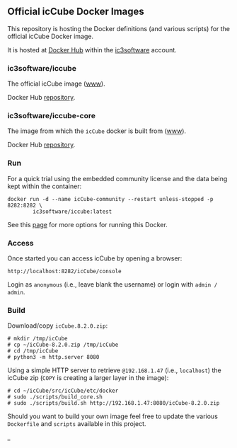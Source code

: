 ## Official icCube Docker Images

This repository is hosting the Docker definitions (and various scripts) for the official icCube Docker image.

It is hosted at [Docker Hub](https://hub.docker.com/) within the [ic3software](https://hub.docker.com/u/ic3software)
account.

### ic3software/iccube

The official icCube image ([www](./icCube/README.md)).

Docker Hub [repository](https://hub.docker.com/r/ic3software/iccube).

### ic3software/iccube-core

The image from which the `icCube` docker is built from ([www](./core/README.md)).

Docker Hub [repository](https://hub.docker.com/r/ic3software/iccube-core).

### Run

For a quick trial using the embedded community license and the data being kept within the container:

    docker run -d --name icCube-community --restart unless-stopped -p 8282:8282 \
            ic3software/iccube:latest

See this [page](./icCube/README.md) for more options for running this Docker.

### Access

Once started you can access icCube by opening a browser:

    http://localhost:8282/icCube/console

Login as `anonymous` (i.e., leave blank the username) or login with `admin / admin`.

### Build

Download/copy `icCube.8.2.0.zip`:

    # mkdir /tmp/icCube
    # cp ~/icCube-8.2.0.zip /tmp/icCube
    # cd /tmp/icCube
    # python3 -m http.server 8080

Using a simple HTTP server to retrieve `@192.168.1.47` (i.e., `localhost`) the icCube zip
(`COPY` is creating a larger layer in the image):

    # cd ~/icCube/src/icCube/etc/docker
    # sudo ./scripts/build_core.sh
    # sudo ./scripts/build.sh http://192.168.1.47:8080/icCube-8.2.0.zip

Should you want to build your own image feel free to update the various `Dockerfile` and `scripts`
available in this project.

_